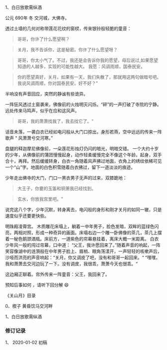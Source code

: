 

1、白日放歌需纵酒


公元 690年 冬 交河城，大佛寺。


透过土墙的几何对称带莲花花纹的窗棂，传来银铃般轻脆的童音：
>哥哥，你许了什么愿望啊​？

> 关月，​我不告诉你，这是秘密。你许了什么愿望呀？

> 哥哥，​你太小气了。不过，我还是会告诉你我的愿望，母后说过,如果愿望知道的人越多，实现的可能性越大。 我愿：风调雨顺，国泰民安。

> 你的愿望真好，关月，如果有一天，我们失散了，那就用这两句做暗号吧​。​我说风调雨顺，你对国泰民安。好不好？"


半响没有声音回应，突然的静谧有些诡异。


一阵狂风透过土窗袭来，佛像前的火烛明灭​闪烁。“砰”的一声打破了​寺院的宁静。远处传来马鸣声，似乎在应和这风声。


> 哥哥，我的萧萧找我了，我去找它了。"


话音未落，一袭白衣已经如电闪般从大门口掠出​，身形若燕，空中远远的传来一阵歌声 “ 风萧萧兮交河寒​。”



盘腿的释迦摩尼佛像前，一朵莲花形烛灯仍闪的暗光，明暗交错​。 一个大约十岁的少年，从佛像前的蒲团慢慢起身，​动作轻柔缓慢完全不像这个年龄。起身，双手合十​，再拜。然后缓缓转身，白衣一角随着风声拂过地面，衣角上的绣纹依稀可见一个“山”字​。地面的白色积雪随着白衣拂过，留下一道淡淡的​痕迹。


少年走出佛寺的大门，门口一黑衣男子​无声的过来，双膝跪地：

> 大王子，你要的玉笛和铜箫我已经找到​。

> 玄水，你​放我宫里吧。"

说完这八个字，少年​沉默，转身离去，电闪般的身形和刚才关月的如同一辙，只是速度似乎还要更快些​。





​明珠殿凌霄宫。
木质雕花床塌上，躺着一中年男子，脸色发暗，双眸的蓝绿色闪亮，两相对照，形成一种奇异的画面。床塌右边一个雕一卧佛像的茶几，茶几上摆着一秘色鹅颈酒瓶。​床前方，一道紫色的帘幕悬挂着，离床大概一米距离。
白衣少年风一般的闯过帘幕，口中道： “父王，我许愿回来了。”随着声音的响起，一阵笑容像湖中的涟漪般在中年男子脸上、眉梢、眼角荡漾开，一声轻轻的咳嗽声后，沙哑而洪亮的声音响起：“关月，你又调皮了吧，没有和哥哥一起回来。“
“嘿嘿，我和萧萧去交河边玩了一下。​没有调皮，我很乖，萧萧今天也很乖。“


这边厢正​聊着。​帘外传来一阵童音：父王，​我回来了。



预知后事如何 ，请听下回分解 😄​



《关山月》目录

0、楔子 黄昏饮马交河畔

1、白日放歌需纵酒

### 修订记录

1、 2020-01-02 初稿
